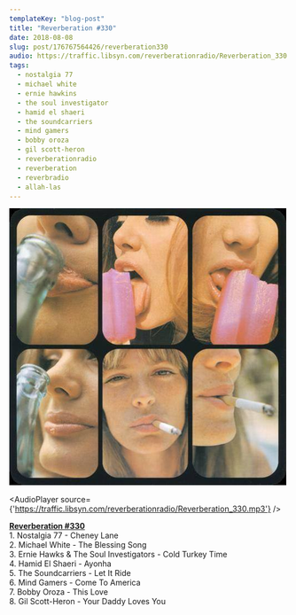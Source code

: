 ```yaml
---
templateKey: "blog-post"
title: "Reverberation #330"
date: 2018-08-08
slug: post/176767564426/reverberation330
audio: https://traffic.libsyn.com/reverberationradio/Reverberation_330.mp3
tags:
  - nostalgia 77
  - michael white
  - ernie hawkins
  - the soul investigator
  - hamid el shaeri
  - the soundcarriers
  - mind gamers
  - bobby oroza
  - gil scott-heron
  - reverberationradio
  - reverberation
  - reverbradio
  - allah-las
---
```


![Reverberation #330](../images/1dbdd9eec662bd626470ab73c38b5f015a45485f2a103435e1533f66c55a7877.jpg)

<AudioPlayer source={'https://traffic.libsyn.com/reverberationradio/Reverberation_330.mp3'} />

<p><a href="https://traffic.libsyn.com/reverberationradio/Reverberation_330.mp3"><b>Reverberation #330</b></a><b><br /></b>1. Nostalgia 77 - Cheney Lane<br />2. Michael White - The Blessing Song<br />3. Ernie Hawks &amp; The Soul Investigators - Cold Turkey Time<br />4. Hamid El Shaeri - Ayonha<br />5. The Soundcarriers - Let It Ride<br />6. Mind Gamers - Come To America<br />7. Bobby Oroza - This Love<br />8. Gil Scott-Heron - Your Daddy Loves You</p>
